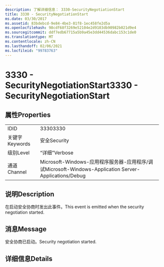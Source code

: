 ```yaml
---
description: 了解详细信息： 3330-SecurityNegotiationStart
title: 3330 - SecurityNegotiationStart
ms.date: 03/30/2017
ms.assetid: 83bdebcd-9e84-4be3-81f8-1ec458fe2d5a
ms.openlocfilehash: 98cdf68f3269e52104e2d9103db90982b021d9e4
ms.sourcegitcommit: ddf7edb67715a5b9a45e3dd44536dabc153c1de0
ms.translationtype: MT
ms.contentlocale: zh-CN
ms.lasthandoff: 02/06/2021
ms.locfileid: "99783763"
---
```

# <a name="3330---securitynegotiationstart"></a><span data-ttu-id="8f973-103">3330 - SecurityNegotiationStart</span><span class="sxs-lookup"><span data-stu-id="8f973-103">3330 - SecurityNegotiationStart</span></span>

## <a name="properties"></a><span data-ttu-id="8f973-104">属性</span><span class="sxs-lookup"><span data-stu-id="8f973-104">Properties</span></span>  
  
|||  
|-|-|  
|<span data-ttu-id="8f973-105">ID</span><span class="sxs-lookup"><span data-stu-id="8f973-105">ID</span></span>|<span data-ttu-id="8f973-106">3330</span><span class="sxs-lookup"><span data-stu-id="8f973-106">3330</span></span>|  
|<span data-ttu-id="8f973-107">关键字</span><span class="sxs-lookup"><span data-stu-id="8f973-107">Keywords</span></span>|<span data-ttu-id="8f973-108">安全</span><span class="sxs-lookup"><span data-stu-id="8f973-108">Security</span></span>|  
|<span data-ttu-id="8f973-109">级别</span><span class="sxs-lookup"><span data-stu-id="8f973-109">Level</span></span>|<span data-ttu-id="8f973-110">“详细”</span><span class="sxs-lookup"><span data-stu-id="8f973-110">Verbose</span></span>|  
|<span data-ttu-id="8f973-111">通道</span><span class="sxs-lookup"><span data-stu-id="8f973-111">Channel</span></span>|<span data-ttu-id="8f973-112">Microsoft-Windows-应用程序服务器-应用程序/调试</span><span class="sxs-lookup"><span data-stu-id="8f973-112">Microsoft-Windows-Application Server-Applications/Debug</span></span>|  
  
## <a name="description"></a><span data-ttu-id="8f973-113">说明</span><span class="sxs-lookup"><span data-stu-id="8f973-113">Description</span></span>  

 <span data-ttu-id="8f973-114">在启动安全协商时发出此事件。</span><span class="sxs-lookup"><span data-stu-id="8f973-114">This event is emitted when the security negotiation started.</span></span>  
  
## <a name="message"></a><span data-ttu-id="8f973-115">消息</span><span class="sxs-lookup"><span data-stu-id="8f973-115">Message</span></span>  

 <span data-ttu-id="8f973-116">安全协商已启动。</span><span class="sxs-lookup"><span data-stu-id="8f973-116">Security negotiation started.</span></span>  
  
## <a name="details"></a><span data-ttu-id="8f973-117">详细信息</span><span class="sxs-lookup"><span data-stu-id="8f973-117">Details</span></span>

